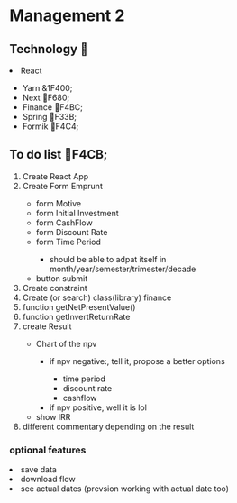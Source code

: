 <h1>Management 2</h1>
<h2>Technology &#x1F680;</h2>
<li>React</li>
  <ul>
    <li>Yarn &1F400; </li>
    <li>Next &#1F680;</li>
    <li>Finance &#1F4BC;</li>
    <li>Spring &#1F33B;</li>
    <li>Formik &#1F4C4;</li>
  </ul>
  <h2>To do list &#1F4CB;</h2>
  <ol>
    <li>Create React App</li>
    <li>Create Form Emprunt</li>
      <ul>
        <li>form Motive</li>
        <li>form Initial Investment</li>
        <li>form CashFlow</li>
        <li>form Discount Rate</li>
        <li>form Time Period</li>
        <ul>
          <li>should be able to adpat itself in month/year/semester/trimester/decade</li>
        </ul>
        <li>button submit</li>
      </ul>
    <li>Create constraint</li>
    <li>Create (or search) class(library) finance</li>
    <li>function getNetPresentValue()</li>
    <li>function getInvertReturnRate</li>
    <li>create Result</li>
      <ul>
        <li>Chart of the npv</li>
          <ul>
            <li>if npv negative:, tell it, propose a better options</li>
            <ul>
              <li>time period</li>
              <li>discount rate</li>
              <li>cashflow</li>
            </ul>
            <li>if npv positive, well it is lol</li>
          </ul>
        <li>show IRR</li>
      </ul>
    <li>different commentary depending on the result</li>
  </ol>
  <h3>optional features</h3>
    <li>save data</li>
    <li>download flow</li>
    <li>see actual dates (prevsion working with actual date too)</li>
